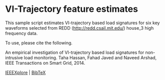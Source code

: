 # VI-Trajectory feature estimates

This sample script estimates VI-trajectory based
load signatures for six key waveforms selected from REDD (http://redd.csail.mit.edu/) house_3 
high frequency data. 

To use, please cite the following.

An empirical investigation of VI-trajectory based load signatures for non-intrusive load monitoring. Taha Hassan, Fahad Javed and Naveed Arshad, IEEE Transactions on Smart Grid, 2014.

[IEEEXplore](http://ieeexplore.ieee.org/document/6575197/) | [BibTeX](https://scholar.googleusercontent.com/scholar.bib?q=info:6XPOvu9xe7gJ:scholar.google.com/&output=citation&scisig=AAGBfm0AAAAAWru0uSp5P21VXq4OXR4TYqWrAywTF9Lm&scisf=4&ct=citation&cd=-1&hl=en)
